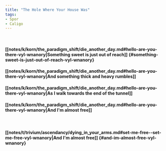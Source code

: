 ```yaml
---
title: "The Hole Where Your House Was"
tags:
- Spor
- Caligo
---
```

&nbsp;
#### [[notes/k/korn/the_paradigm_shift/die_another_day.md#hello-are-you-there-vyl-wnanory|Something sweet is just out of reach]] {#something-sweet-is-just-out-of-reach-vyl-wnanory}
#### [[notes/k/korn/the_paradigm_shift/die_another_day.md#hello-are-you-there-vyl-wnanory|And something thick and heavy rumbles]]
#### [[notes/k/korn/the_paradigm_shift/die_another_day.md#hello-are-you-there-vyl-wnanory|As I walk towards the end of the tunnel]]
#### [[notes/k/korn/the_paradigm_shift/die_another_day.md#hello-are-you-there-vyl-wnanory|And I'm almost free]]
&nbsp;
#### [[notes/t/trivium/ascendancy/dying_in_your_arms.md#set-me-free--set-me-free-vyl-wnanory|And I'm almost free]] {#and-im-almost-free-vyl-wnanory}
